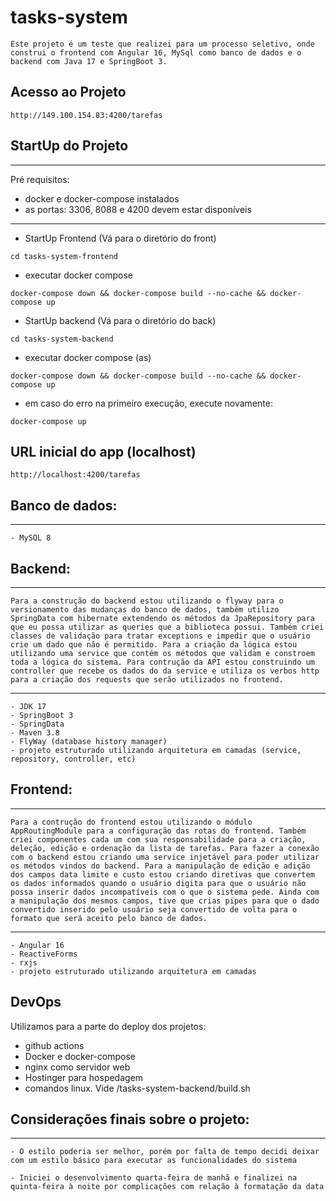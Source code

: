 # tasks-system

    Este projeto é um teste que realizei para um processo seletivo, onde construi o frontend com Angular 16, MySql como banco de dados e o backend com Java 17 e SpringBoot 3.

## Acesso ao Projeto
```
http://149.100.154.83:4200/tarefas
```

## StartUp do Projeto
***
Pré requisitos:
- docker e docker-compose instalados
- as portas: 3306, 8088 e 4200 devem estar disponíveis
***

- StartUp Frontend (Vá para o diretório do front)
```
cd tasks-system-frontend
```

- executar docker compose
```
docker-compose down && docker-compose build --no-cache && docker-compose up
```

- StartUp backend (Vá para o diretório do back)
```
cd tasks-system-backend
```

- executar docker compose (as)
```
docker-compose down && docker-compose build --no-cache && docker-compose up
```

- em caso do erro na primeiro execução, execute novamente:
```
docker-compose up 
```


## URL inicial do app (localhost)
```
http://localhost:4200/tarefas
```

## Banco de dados:
*** 
    - MySQL 8

## Backend:
***
    Para a construção do backend estou utilizando o flyway para o versionamento das mudanças do banco de dados, também utilizo SpringData com hibernate extendendo os métodos da JpaRepository para que eu possa utilizar as queries que a biblioteca possui. Também criei classes de validação para tratar exceptions e impedir que o usuário crie um dado que não é permitido. Para a criação da lógica estou utilizando uma service que contém os métodos que validam e constroem toda a lógica do sistema. Para contrução da API estou construindo um controller que recebe os dados do da service e utiliza os verbos http para a criação dos requests que serão utilizados no frontend.
***
    - JDK 17
    - SpringBoot 3
    - SpringData
    - Maven 3.8
    - FlyWay (database history manager)
    - projeto estruturado utilizando arquitetura em camadas (service, repository, controller, etc)

## Frontend:
***
    Para a contrução do frontend estou utilizando o módulo AppRoutingModule para a configuração das rotas do frontend. Também criei componentes cada um com sua responsabilidade para a criação, deleção, edição e ordenação da lista de tarefas. Para fazer a conexão com o backend estou criando uma service injetável para poder utilizar os métodos vindos do backend. Para a manipulação de edição e adição dos campos data limite e custo estou criando diretivas que convertem os dados informados quando o usuário digita para que o usuário não possa inserir dados incompatíveis com o que o sistema pede. Ainda com a manipulação dos mesmos campos, tive que crias pipes para que o dado convertido inserido pelo usuário seja convertido de volta para o formato que será aceito pelo banco de dados.
***
    - Angular 16
	- ReactiveForms
    - rxjs
    - projeto estruturado utilizando arquitetura em camadas

## DevOps
Utilizamos para a parte do deploy dos projetos:
- github actions
- Docker e docker-compose
- nginx como servidor web
- Hostinger para hospedagem
- comandos linux. Vide /tasks-system-backend/build.sh

## Considerações finais sobre o projeto:
***
	- O estilo poderia ser melhor, porém por falta de tempo decidi deixar com um estilo básico para executar as funcionalidades do sistema

	- Iniciei o desenvolvimento quarta-feira de manhã e finalizei na quinta-feira à noite por complicações com relação à formatação da data
